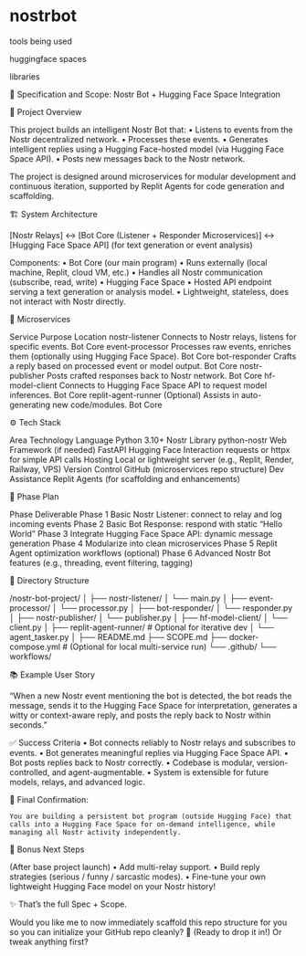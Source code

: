 # nostrbot

tools being used

huggingface spaces

libraries


📜 Specification and Scope: Nostr Bot + Hugging Face Space Integration

🎯 Project Overview

This project builds an intelligent Nostr Bot that:
	•	Listens to events from the Nostr decentralized network.
	•	Processes these events.
	•	Generates intelligent replies using a Hugging Face-hosted model (via Hugging Face Space API).
	•	Posts new messages back to the Nostr network.

The project is designed around microservices for modular development and continuous iteration, supported by Replit Agents for code generation and scaffolding.

🏗️ System Architecture

[Nostr Relays] 
    ↔ [Bot Core (Listener + Responder Microservices)]
        ↔ [Hugging Face Space API] (for text generation or event analysis)

Components:
	•	Bot Core (our main program)
	•	Runs externally (local machine, Replit, cloud VM, etc.)
	•	Handles all Nostr communication (subscribe, read, write)
	•	Hugging Face Space
	•	Hosted API endpoint serving a text generation or analysis model.
	•	Lightweight, stateless, does not interact with Nostr directly.

🧩 Microservices

Service	Purpose	Location
nostr-listener	Connects to Nostr relays, listens for specific events.	Bot Core
event-processor	Processes raw events, enriches them (optionally using Hugging Face Space).	Bot Core
bot-responder	Crafts a reply based on processed event or model output.	Bot Core
nostr-publisher	Posts crafted responses back to Nostr network.	Bot Core
hf-model-client	Connects to Hugging Face Space API to request model inferences.	Bot Core
replit-agent-runner	(Optional) Assists in auto-generating new code/modules.	Bot Core

⚙️ Tech Stack

Area	Technology
Language	Python 3.10+
Nostr Library	python-nostr
Web Framework (if needed)	FastAPI
Hugging Face Interaction	requests or httpx for simple API calls
Hosting	Local or lightweight server (e.g., Replit, Render, Railway, VPS)
Version Control	GitHub (microservices repo structure)
Dev Assistance	Replit Agents (for scaffolding and enhancements)

🚦 Phase Plan

Phase	Deliverable
Phase 1	Basic Nostr Listener: connect to relay and log incoming events
Phase 2	Basic Bot Response: respond with static “Hello World”
Phase 3	Integrate Hugging Face Space API: dynamic message generation
Phase 4	Modularize into clean microservices
Phase 5	Replit Agent optimization workflows (optional)
Phase 6	Advanced Nostr Bot features (e.g., threading, event filtering, tagging)

🧱 Directory Structure

/nostr-bot-project/
│
├── nostr-listener/
│   └── main.py
│
├── event-processor/
│   └── processor.py
│
├── bot-responder/
│   └── responder.py
│
├── nostr-publisher/
│   └── publisher.py
│
├── hf-model-client/
│   └── client.py
│
├── replit-agent-runner/   # Optional for iterative dev
│   └── agent_tasker.py
│
├── README.md
├── SCOPE.md
├── docker-compose.yml     # (Optional for local multi-service run)
└── .github/
    └── workflows/

📚 Example User Story

“When a new Nostr event mentioning the bot is detected, the bot reads the message, sends it to the Hugging Face Space for interpretation, generates a witty or context-aware reply, and posts the reply back to Nostr within seconds.”

✅ Success Criteria
	•	Bot connects reliably to Nostr relays and subscribes to events.
	•	Bot generates meaningful replies via Hugging Face Space API.
	•	Bot posts replies back to Nostr correctly.
	•	Codebase is modular, version-controlled, and agent-augmentable.
	•	System is extensible for future models, relays, and advanced logic.

🎯 Final Confirmation:

	You are building a persistent bot program (outside Hugging Face) that calls into a Hugging Face Space for on-demand intelligence, while managing all Nostr activity independently.

🧠 Bonus Next Steps

(After base project launch)
	•	Add multi-relay support.
	•	Build reply strategies (serious / funny / sarcastic modes).
	•	Fine-tune your own lightweight Hugging Face model on your Nostr history!

✨ That’s the full Spec + Scope.

Would you like me to now immediately scaffold this repo structure for you so you can initialize your GitHub repo cleanly? 🚀
(Ready to drop it in!)
Or tweak anything first?